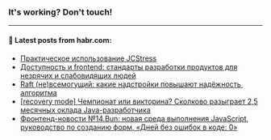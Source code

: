### It's working? Don't touch!

---
<!--
#### 🛠️ Technical stack:

![C++](https://img.shields.io/badge/C++-informational?logo=c%2B%2B&style=flat&logoColor=white&color=9C033A)
![Java](https://img.shields.io/badge/Java-informational?logo=java&style=flat&logoColor=white&color=007396)
![Kotlin](https://img.shields.io/badge/Kotlin-informational?logo=Kotlin&style=flat&logoColor=white&color=0095D5)
![JS](https://img.shields.io/badge/JS-informational?logo=javaScript&style=flat&logoColor=black&color=F7Df1E) <br>
![HTML5](https://img.shields.io/badge/HTML5-informational?logo=html5&style=flat&logoColor=white&color=E34F26)
![CSS3](https://img.shields.io/badge/CSS3-informational?logo=css3&style=flat&logoColor=white&color=157286)
![Sass](https://img.shields.io/badge/Saas-informational?logo=sass&style=flat&logoColor=white&color=hotpink)
![PHP](https://img.shields.io/badge/PHP-informational?logo=php&style=flat&logoColor=white&color=777BB4) <br>
![WebPAck](https://img.shields.io/badge/WebPack-informational?logo=webPack&style=flat&logoColor=white&color=FF6F00)
![Bootstrap](https://img.shields.io/badge/Bootstrap-informational?logo=Bootstrap&style=flat&logoColor=white&color=7952B3)
![MySQL](https://img.shields.io/badge/MySQL-informational?logo=MySQL&style=flat&logoColor=white&color=00f) <br>
![NodeJS](https://img.shields.io/badge/NodeJS-informational?logo=node.js&style=flat&logoColor=white&color=43853D)
![Spring](https://img.shields.io/badge/Spring-informational?logo=Spring&style=flat&logoColor=white&color=0A9EDC)
![Angular](https://img.shields.io/badge/Vue-informational?logo=vue.js&style=flat&logoColor=white&color=red)
![Git](https://img.shields.io/badge/Git-informational?logo=git&style=flat&logoColor=white&color=darkorange)

___
-->

#### 💬 Latest posts from habr.com:

<!-- BLOG-POST-LIST:START -->
- [Практическое использование JCStress](https://habr.com/ru/post/673624/?utm_source=habrahabr&utm_medium=rss&utm_campaign=673624)
- [Доступность и frontend: стандарты разработки продуктов для незрячих и слабовидящих людей](https://habr.com/ru/post/676536/?utm_source=habrahabr&utm_medium=rss&utm_campaign=676536)
- [Raft &lpar;не&rpar;всемогущий: какие надстройки повышают надёжность  алгоритма](https://habr.com/ru/post/675596/?utm_source=habrahabr&utm_medium=rss&utm_campaign=675596)
- [[recovery mode] Чемпионат или викторина? Сколково разыграет 2,5 месячных оклада Java-разработчика](https://habr.com/ru/post/676520/?utm_source=habrahabr&utm_medium=rss&utm_campaign=676520)
- [Фронтенд-новости №14.Bun: новая среда выполнения JavaScript, руководство по созданию форм, «Дней без ошибок в коде: 0»](https://habr.com/ru/post/676104/?utm_source=habrahabr&utm_medium=rss&utm_campaign=676104)
<!-- BLOG-POST-LIST:END -->
